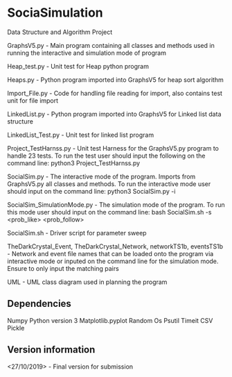 # SociaSimulation
Data Structure and Algorithm Project 

GraphsV5.py - Main program containing all classes and methods used in running the interactive and simulation mode of program

Heap_test.py - Unit test for Heap python program

Heaps.py - Python program imported into GraphsV5 for heap sort algorithm

Import_File.py - Code for handling file reading for import, also contains test unit for file import 

LinkedList.py - Python program imported into GraphsV5 for Linked list data structure 

LinkedList_Test.py - Unit test for linked list program

Project_TestHarnss.py - Unit test Harness for the GraphsV5.py program to handle 23 tests. To run the test user should input the following on the command line: python3 Project_TestHarnss.py

SocialSim.py - The interactive mode of the program. Imports from GraphsV5.py all classes and methods. To run the interactive mode user should input on the command line: python3 SocialSim.py -i

SocialSim_SimulationMode.py - The simulation mode of the program. To run this mode user should input on the command line: bash SocialSim.sh -s <networkfilename> <eventfilename> <prob_like> <prob_follow> <timesteps>

SocialSim.sh - Driver script for parameter sweep

TheDarkCrystal_Event, TheDarkCrystal_Network, networkTS1b, eventsTS1b - Network and event file names that can be loaded onto the program via interactive mode or inputed on the command line for the simulation mode. Ensure to only input the matching pairs 

UML - UML class diagram used in planning the program

## Dependencies
Numpy
Python version 3
Matplotlib.pyplot
Random
Os
Psutil
Timeit 
CSV
Pickle

## Version information
<27/10/2019> - Final version for submission
